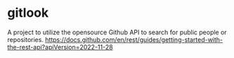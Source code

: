 # gitlook
A project to utilize the opensource Github API to search for public people or repositories. 
https://docs.github.com/en/rest/guides/getting-started-with-the-rest-api?apiVersion=2022-11-28

